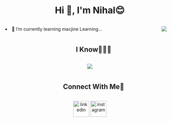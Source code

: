 
<!--h1 without bottom border-->
<div id="user-content-toc">
  <ul align="center">
    <summary><h1 style="display: inline-block">Hi 👋, I'm Nihal😊</h1></summary>
  </ul>
</div>

<li>🌱 I’m currently learning macjine Learning...

<img align="right" src="https://media.giphy.com/media/M9gbBd9nbDrOTu1Mqx/giphy.gif">
<ul>
<!--h1 without bottom border-->
<div id="user-content-toc">
  <ul align="center">
    <summary><h2 style="display: inline-block">I Know👨🏻‍💻</h2></summary>
  </ul>
</div>

  
<!--tech stack icons-->
  
<p align="center">
  <a href="https://skillicons.dev">
    <img src="https://skillicons.dev/icons?i=git,aws,github,html,mysql,py,vscode,perline=14" />
  </a>
</p>




<div id="user-content-toc">
  <ul align="center">
    <summary><h2 style="display: inline-block">Connect With Me🤝</h2></summary>
  </ul>
</div>




<!--icons and links-->
<p align="center">
<a href="https://www.linkedin.com/in/muhammed-nihal-ek/" target="blank"><img align="center" src="https://user-images.githubusercontent.com/88904952/234979284-68c11d7f-1acc-4f0c-ac78-044e1037d7b0.png" alt="linkedin" height="50" width="50" /></a>
<a href="https://www.instagram.com/nihhhaall___/" target="blank"><img align="center" src="https://user-images.githubusercontent.com/88904952/234981169-2dd1e58f-4b7e-468c-8213-034ba62156c3.png" alt="instagram" height="50" width="50" /></a>
